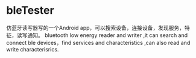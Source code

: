 # bleTester 
仿蓝牙读写器写的一个Android app，可以搜索设备，连接设备，发现服务，特征，读写通知。
bluetooth low energy reader and writer ,it can search and connect ble devices，find services and characteristics ,can also read and write  characterisrics.
